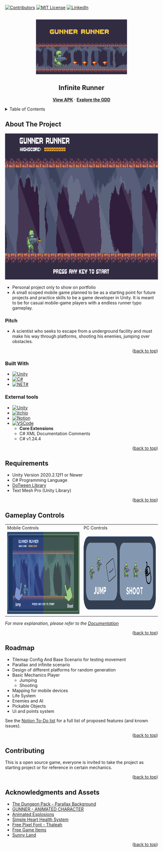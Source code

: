 <div id="top"></div>

[![Contributors][contributors-shield]][contributors-url]
[![MIT License][license-shield]][license-url]
[![LinkedIn][linkedin-shield]][linkedin-url]

<!-- PROJECT LOGO -->
<br />
<div align="center">
  <a href="https://github.com/RodrigoQuiroz09/Infinite-Runner/blob/main/images/logo.PNG">
    <img src="images/logo.PNG" alt="Logo" width="300" height="180">
  </a>

<h2 align="center">Infinite Runner</h2>
  <p align="center">
    <a href="https://github.com/RodrigoQuiroz09/Infinite-Runner"><strong>View APK</strong></a>
    ·
    <a href="https://github.com/RodrigoQuiroz09/Infinite-Runner/tree/main/docs"><strong>Explore the GDD</strong></a>

  </p>
</div>

<!-- TABLE OF CONTENTS -->
<details>
  <summary>Table of Contents</summary>
  <ol>
    <li>
      <a href="#about-the-project">About The Project</a>
      <ul>
        <li><a href="#built-with">Built With</a></li>
        <li><a href="#external-tools">External Tools</a></li>
      </ul>
    </li>
    <li>
      <a href="#requirements">Requirements</a>
    </li>
    <li><a href="#gameplay-controls">Gameplay Controls</a></li>
    <li><a href="#roadmap">Roadmap</a></li>
    <li><a href="#contributing">Contributing</a></li>
    <li><a href="#acknowledgments">Acknowledgments</a></li>
  </ol>
</details>

<!-- ABOUT THE PROJECT -->

## About The Project

<a href="https://github.com/RodrigoQuiroz09/Infinite-Runner/blob/main/images/mainmenu.PNG">
  <img src="images/mainmenu.PNG" alt="Main Menu" width="850" height="480">
</a>

- Personal project only to show on portfolio
- A small scoped mobile game planned to be as a starting point for future projects and practice skills to be a game developer in Unity. It is meant to be for casual mobile-game players with a endless runner typo gameplay.

### Pitch

- A scientist who seeks to escape from a underground facility and must make his way through platforms, shooting his enemies, jumping over obstacles.

<p align="right">(<a href="#top">back to top</a>)</p>

### Built With

- [![Unity][unity.com]][unity-url]
- [![C#][csharp.com]][csharp-url]
- [![NET#][net.com]][net-url]

### External tools

- [![Unity][unity-a.com]][unity-a-url]
- [![itchio][itchio.com]][itchio-url]
- [![Notion][notion.com]][notion-url]
- [![VSCode][vsc.com]][vsc-url]
  - <strong>Core Extensions</strong>
  - C# XML Documentation Comments
  - C# v1.24.4
  <p align="right">(<a href="#top">back to top</a>)</p>

<!-- GETTING STARTED -->

## Requirements

- Unity Version 2020.2.12f1 or Newer
- C# Programming Language
- [DoTween Library](http://dotween.demigiant.com/index.php)
- Text Mesh Pro (Unity Library)

<p align="right">(<a href="#top">back to top</a>)</p>

<!-- USAGE EXAMPLES -->

## Gameplay Controls

<table>
  <tr>
    <td>Mobile Controls</td>
     <td>PC Controls</td>
  </tr>
  <tr>
    <td><img src="images/MobileTutorial.png" width=480 height=270></td>
    <td><img src="images/PCtutorial.png" width=480 height=240></td>
  </tr>
 </table>

_For more explanation, please refer to the [Documentation](https://github.com/RodrigoQuiroz09/Infinite-Runner/tree/main/docs)_

<p align="right">(<a href="#top">back to top</a>)</p>

<!-- ROADMAP -->

## Roadmap

- Tilemap Config And Base Scenario for testing movement
- Parallax and infinite scenario
- Design of different platforms for random generation
- Basic Mechanics Player
  - Jumping
  - Shooting
- Mapping for mobile devices
- Life System
- Enemies and AI
- Pickable Objects
- Ui and points system

See the [Notion To-Do list](https://silicon-grill-d89.notion.site/ec3575c8e0b74b8891632f8c6656f194?v=fa412af091e24c8ba0b07a61a53d696c) for a full list of proposed features (and known issues).

<p align="right">(<a href="#top">back to top</a>)</p>

<!-- CONTRIBUTING -->

## Contributing

This is a open source game, everyone is invited to take the project as starting project or for reference in certain mechanics.

<p align="right">(<a href="#top">back to top</a>)</p>

<!-- ACKNOWLEDGMENTS -->

## Acknowledgments and Assets

- [The Dungeon Pack - Parallax Background](https://pixfinity.itch.io/the-dungeon-pack)
- [GUNNER - ANIMATED CHARACTER](https://secrethideout.itch.io/team-wars-platformer-battle)
- [Animated Explosions](https://opengameart.org/content/animated-explosions)
- [Simple Heart Health System](https://assetstore.unity.com/packages/tools/gui/simple-heart-health-system-120676)
- [Free Pixel Font - Thaleah](https://assetstore.unity.com/packages/2d/fonts/free-pixel-font-thaleah-140059)
- [Free Game Items](https://assetstore.unity.com/packages/2d/environments/free-game-items-131764)
- [Sunny Land](https://assetstore.unity.com/packages/2d/characters/sunny-land-103349)

<p align="right">(<a href="#top">back to top</a>)</p>

<!-- MARKDOWN LINKS & IMAGES -->
<!-- https://www.markdownguide.org/basic-syntax/#reference-style-links -->

[contributors-shield]: https://img.shields.io/github/contributors/RodrigoQuiroz09/Infinite-Runner.svg?style=for-the-badge
[contributors-url]: https://github.com/RodrigoQuiroz09/Infinite-Runner/graphs/contributors
[license-shield]: https://img.shields.io/github/license/RodrigoQuiroz09/Infinite-Runner.svg?style=for-the-badge
[license-url]: https://github.com/RodrigoQuiroz09/Infinite-Runner/blob/master/LICENSE.txt
[linkedin-shield]: https://img.shields.io/badge/-LinkedIn-black.svg?style=for-the-badge&logo=linkedin&colorB=555
[linkedin-url]: https://linkedin.com/in/linkedin_username
[product-screenshot]: images/mainmenu.PNG
[unity-url]: https://unity.com
[unity.com]: https://img.shields.io/badge/Unity-100000?style=for-the-badge&logo=unity&logoColor=white
[unity-a-url]: https://assetstore.unity.com
[unity-a.com]: https://img.shields.io/badge/Unity-Asset-Store?style=for-the-badge&logo=unity&logoColor=white
[csharp-url]: https://docs.microsoft.com/en-us/dotnet/csharp/
[csharp.com]: https://img.shields.io/badge/C%23-239120?style=for-the-badge&logo=c-sharp&logoColor=white
[notion-url]: https://www.notion.so/product?fredir=1
[notion.com]: https://img.shields.io/badge/Notion-000000?style=for-the-badge&logo=notion&logoColor=white
[vsc-url]: https://code.visualstudio.com
[vsc.com]: https://img.shields.io/badge/Visual_Studio_Code-0078D4?style=for-the-badge&logo=visual%20studio%20code&logoColor=white
[net-url]: https://dotnet.microsoft.com/en-us/
[net.com]: https://img.shields.io/badge/.NET-5C2D91?style=for-the-badge&logo=.net&logoColor=white
[itchio-url]: https://itch.io
[itchio.com]: https://img.shields.io/badge/Itch.io-FA5C5C?style=for-the-badge&logo=itchdotio&logoColor=white
